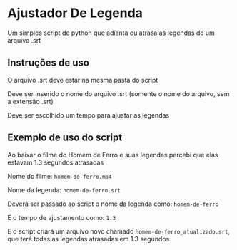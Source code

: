 # Ajustador De Legenda
Um simples script de python que adianta ou atrasa as legendas de um arquivo .srt

## Instruções de uso
O arquivo .srt deve estar na mesma pasta do script

Deve ser inserido o nome do arquivo .srt (somente o nome do arquivo, sem a extensão .srt)

Deve ser escolhido um tempo para ajustar as legendas


## Exemplo de uso do script
Ao baixar o filme do Homem de Ferro e suas legendas percebi que elas estavam 1.3 segundos atrasadas

Nome do filme: `homem-de-ferro.mp4`

Nome da legenda: `homem-de-ferro.srt`

Deverá ser passado ao script o nome da legenda como: `homem-de-ferro`

E o tempo de ajustamento como: `1.3`

E o script criará um arquivo novo chamado `homem-de-ferro_atualizado.srt`, que terá todas as legendas atrasadas em 1.3 segundos
